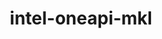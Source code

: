 ---
title: "intel-oneapi-mkl"
layout: cache
categories: [package, v0.20.3]
meta: {"versions": ["2023.1.0"], "compilers": ["gcc@=11.1.0", "gcc@=11.4.0"], "oss": ["ubuntu20.04", "ubuntu22.04"], "platforms": ["linux"], "targets": ["x86_64_v3"], "stacks": ["e4s", "ml-linux-x86_64-cpu", "ml-linux-x86_64-cuda", "ml-linux-x86_64-rocm", "root"], "num_specs": 4, "num_specs_by_stack": {"e4s": 1, "root": 4, "ml-linux-x86_64-rocm": 1, "ml-linux-x86_64-cpu": 1, "ml-linux-x86_64-cuda": 1}}
spec_details: [{"hash": "rcvm3dy4mpnexixtzxmhu5nhklzho76l", "compiler": "gcc@=11.1.0", "versions": ["2023.1.0"], "os": "ubuntu20.04", "platform": "linux", "target": "x86_64_v3", "variants": ["build_system=generic", "~cluster", "+envmods", "~ilp64", "+shared", "threads=none"], "stacks": ["e4s", "root"], "size": "-", "tarball": "https://binaries.spack.io/releases/v0.20.3/build_cache/linux-ubuntu20.04-x86_64_v3/gcc-11.1.0/intel-oneapi-mkl-2023.1.0/linux-ubuntu20.04-x86_64_v3-gcc-11.1.0-intel-oneapi-mkl-2023.1.0-rcvm3dy4mpnexixtzxmhu5nhklzho76l.spack"}, {"hash": "on4lro6hg2mymvqm6aefgegwpm4qzdwa", "compiler": "gcc@=11.4.0", "versions": ["2023.1.0"], "os": "ubuntu22.04", "platform": "linux", "target": "x86_64_v3", "variants": ["build_system=generic", "~cluster", "+envmods", "~ilp64", "+shared", "threads=none"], "stacks": ["ml-linux-x86_64-rocm", "root"], "size": "-", "tarball": "https://binaries.spack.io/releases/v0.20.3/build_cache/linux-ubuntu22.04-x86_64_v3/gcc-11.4.0/intel-oneapi-mkl-2023.1.0/linux-ubuntu22.04-x86_64_v3-gcc-11.4.0-intel-oneapi-mkl-2023.1.0-on4lro6hg2mymvqm6aefgegwpm4qzdwa.spack"}, {"hash": "t42msxvc3gtwdropo5utvuoadbd3nba7", "compiler": "gcc@=11.4.0", "versions": ["2023.1.0"], "os": "ubuntu22.04", "platform": "linux", "target": "x86_64_v3", "variants": ["build_system=generic", "~cluster", "+envmods", "~ilp64", "+shared", "threads=none"], "stacks": ["root", "ml-linux-x86_64-cpu"], "size": "-", "tarball": "https://binaries.spack.io/releases/v0.20.3/build_cache/linux-ubuntu22.04-x86_64_v3/gcc-11.4.0/intel-oneapi-mkl-2023.1.0/linux-ubuntu22.04-x86_64_v3-gcc-11.4.0-intel-oneapi-mkl-2023.1.0-t42msxvc3gtwdropo5utvuoadbd3nba7.spack"}, {"hash": "ta3hokissv5rslpry2re5h5jsswkgldo", "compiler": "gcc@=11.4.0", "versions": ["2023.1.0"], "os": "ubuntu22.04", "platform": "linux", "target": "x86_64_v3", "variants": ["build_system=generic", "~cluster", "+envmods", "~ilp64", "+shared", "threads=none"], "stacks": ["ml-linux-x86_64-cuda", "root"], "size": "-", "tarball": "https://binaries.spack.io/releases/v0.20.3/build_cache/linux-ubuntu22.04-x86_64_v3/gcc-11.4.0/intel-oneapi-mkl-2023.1.0/linux-ubuntu22.04-x86_64_v3-gcc-11.4.0-intel-oneapi-mkl-2023.1.0-ta3hokissv5rslpry2re5h5jsswkgldo.spack"}]
---